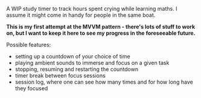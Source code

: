 A WIP study timer to track hours spent crying while learning maths. I assume it might come in handy for people in the same boat.

**This is my first attempt at the MVVM pattern - there's lots of stuff to work on, but I want to keep it here to see my progress in the foreseeable future.**

Possible features:
* setting up a countdown of your choice of time
* playing ambient sounds to immerse and focus on a given task
* stopping, resuming and restarting the countdown
* timer break between focus sessions
* session log, where one can see how many times and for how long have they focused
